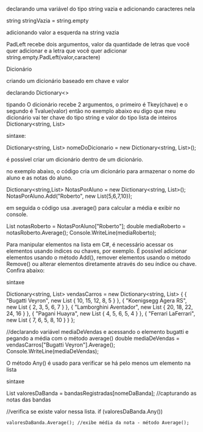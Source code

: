 declarando uma variável do tipo string vazia e adicionando caracteres nela

string stringVazia = string.empty

adicionando valor a esquerda na string vazia

PadLeft recebe dois argumentos, valor da quantidade de letras que você quer adicionar e a letra que você quer adicionar
string.empty.PadLeft(valor,caractere)

Dicionário

criando um dicionário baseado em chave e valor

declarando
Dictionary<>

tipando
O dicionário recebe 2 argumentos, o primeiro é Tkey(chave) e o segundo é Tvalue(valor)
então no exemplo abaixo eu digo que meu dicionário vai ter
chave do tipo string e valor do tipo lista de inteiros
Dictionary<string, List<int>>

sintaxe:

Dictionary<string, List<int>> nomeDoDicionario = new Dictionary<string, List<int>>();

é possível criar um dicionário dentro de um dicionário.

no exemplo abaixo, o código cria um dicionário para armazenar o nome do aluno e as notas do aluno.

Dictionary<string,List<int>> NotasPorAluno = new Dictionary<string, List<int>>();
NotasPorAluno.Add("Roberto", new List<int>{5,6,7,10});

em seguida o código usa .average() para calcular a média e exibir no console.

List<int> notasRoberto = NotasPorAluno["Roberto"];
double mediaRoberto = notasRoberto.Average();
Console.WriteLine(mediaRoberto);

Para manipular elementos na lista em C#, é necessário acessar os elementos usando índices ou chaves, por exemplo. É possível adicionar elementos usando o método Add(), remover elementos usando o método Remove() ou alterar elementos diretamente através do seu índice ou chave. Confira abaixo:

sintaxe 

Dictionary<string, List<int>> vendasCarros = new Dictionary<string, List<int>> {
    { "Bugatti Veyron", new List<int> { 10, 15, 12, 8, 5 } },
    { "Koenigsegg Agera RS", new List<int> { 2, 3, 5, 6, 7 } },
    { "Lamborghini Aventador", new List<int> { 20, 18, 22, 24, 16 } },
    { "Pagani Huayra", new List<int> { 4, 5, 6, 5, 4 } },
    { "Ferrari LaFerrari", new List<int> { 7, 6, 5, 8, 10 } }
};

//declarando variável mediaDeVendas e acessando o elemento bugatti e pegando a média com o método average()
double mediaDeVendas = vendasCarros["Bugatti Veyron"].Average();
Console.WriteLine(mediaDeVendas);

O método Any() é usado para verificar se há pelo menos um elemento na lista 

sintaxe

List<int> valoresDaBanda = bandasRegistradas[nomeDaBanda]; //capturando as notas das bandas


//verifica se existe valor nessa lista.
    if (valoresDaBanda.Any())

    valoresDaBanda.Average(); //exibe média da nota - método Average();

    
